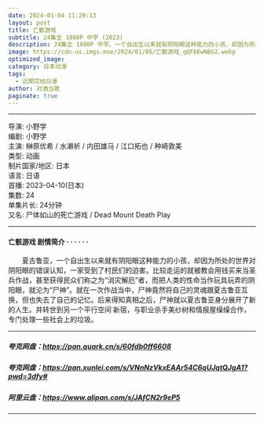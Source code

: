 ```yaml
---
date: 2024-01-04 11:29:13
layout: post
title: 亡骸游戏
subtitle: 24集全 1080P 中字 (2023) 
description: 24集全 1080P 中字。一个自出生以来就有阴阳眼这种能力的小孩，却因为所处的世界对阴阳眼的错误认知，一家受到了村民们的迫害。比较走运的就被教会用钱买来当圣兵作战，甚至获得民众们称之为“消灾解厄”者，而把人类的性命当作玩具玩弄的阴阳眼，就沦为“尸神”...
image: https://cdn-us.imgs.moe/2024/01/05/亡骸游戏_qQFbEwNBG2.webp
optimized_image: 
category: 日本动漫
tags:
  - 近期完结日漫
author: 对酒当歌
paginate: true
---
```


---

导演: 小野学  
编剧: 小野学  
主演: 榊原优希 / 水濑祈 / 内田雄马 / 江口拓也 / 种崎敦美  
类型: 动画  
制片国家/地区: 日本  
语言: 日语  
首播: 2023-04-10(日本)  
集数: 24  
单集片长: 24分钟  
又名: 尸体如山的死亡游戏 / Dead Mount Death Play  

---

#### 亡骸游戏 剧情简介 · · · · · ·

　　夏古鲁亚，一个自出生以来就有阴阳眼这种能力的小孩，却因为所处的世界对阴阳眼的错误认知，一家受到了村民们的迫害。比较走运的就被教会用钱买来当圣兵作战，甚至获得民众们称之为“消灾解厄”者，而把人类的性命当作玩具玩弄的阴阳眼，就沦为“尸神”。就在一次作战当中，尸神竟然将自己的灵魂跟夏古鲁亚互换，但也失去了自己的记忆。后来得知真相之后，尸神就以夏古鲁亚身分展开了新的人生。并转世到另一个平行空间˙新宿，与职业杀手美纱树和情报屋缲缲合作，专门处理一些社会上的垃圾。

---

##### 夸克网盘：<https://pan.quark.cn/s/60fdb0ff6608>

##### 夸克网盘：<https://pan.xunlei.com/s/VNnNzVkxEAAr54C6qUJqtQJgA1?pwd=3dfy#>

##### 阿里云盘：<https://www.alipan.com/s/JAfCN2r9eP5>

---
